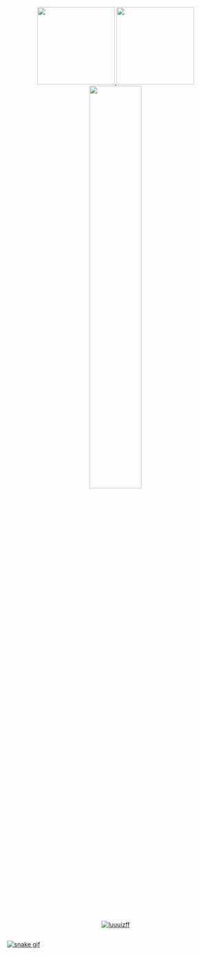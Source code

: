 <!--
<img src="https://github.com/Luuuizff/Luuuizff/blob/main/master/Assets/github2.png"/>
-->
<!--
<h1 align="center"> Olá! Meu nome é Luiz, e esse é meu perfil! <img src="https://raw.githubusercontent.com/Luuuizff/Luuuizff/main/master/Assets/Hi.gif" width="29px"> </h1>
-->

<div align="center">
  <a href="https://github.com/Luuuizff"/>
  <img height="180em" src="https://github-readme-stats.vercel.app/api?username=luuuizff&show_icons=true&theme=radical&include_all_commits=true&count_private=true"/>
  <img height="180em" src="https://github-readme-stats.vercel.app/api/top-langs/?username=luuuizff&layout=compact&langs_count=7&theme=radical"/>
  <img width="49%" src="https://github-readme-streak-stats.herokuapp.com/?user=luuuizff&theme=radical" />
</div>
  
  
<br>
  
<p align="center"> <img src="https://komarev.com/ghpvc/?username=luuuizff&label=Visitas&color=9a07df&style=flat" alt="luuuizff" /> </p>

<!--
<img src="https://github.com/Luuuizff/Luuuizff/blob/main/master/Assets/githubTeste.png"/>
-->

<!--
<p align="center">
    <img align="center" width="50" height="50"/ src="https://github.com/Luuuizff/Luuuizff/blob/main/master/Assets/icons/novos/html.png"/>
    <img align="center" width="50" height="50"/ src="https://github.com/Luuuizff/Luuuizff/blob/main/master/Assets/icons/novos/css.png"/>
    <img align="center" width="50" height="50"/ src="https://github.com/Luuuizff/Luuuizff/blob/main/master/Assets/icons/novos/js.png"/>
    <img align="center" width="50" height="50"/ src="https://github.com/Luuuizff/Luuuizff/blob/main/master/Assets/icons/novos/python.png"/>
</p>
-->
<!--
 Themes: https://github.com/anuraghazra/github-readme-stats/blob/master/themes/README.md
-->
##
![snake gif](https://github.com/Luuuizff/Luuuizff/blob/output/github-contribution-grid-snake.svg)
